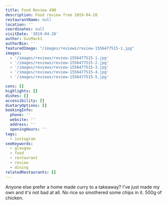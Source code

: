 ```yaml
---
title: Food Review 490
description: Food review from 2019-04-28
restaurantName: null
location: ''
coordinates: null
visitDate: '2019-04-28'
author: GusMack1
authorBio: ''
featuredImage: "/images/reviews/review-1556477515-1.jpg"
images:
  - '/images/reviews/review-1556477515-1.jpg'
  - '/images/reviews/review-1556477515-2.jpg'
  - '/images/reviews/review-1556477515-3.jpg'
  - '/images/reviews/review-1556477515-4.jpg'
  - '/images/reviews/review-1556477515-5.jpg'

cons: []
highlights: []
dishes: []
accessibility: []
dietaryOptions: []
bookingInfo:
  phone: ''
  website: ''
  address: ''
  openingHours: ''
tags:
  - instagram
seoKeywords:
  - glasgow
  - food
  - restaurant
  - review
  - dining
relatedRestaurants: []
---
```

Anyone else prefer a home made curry to a takeaway? I've just made my own and it's not bad at all. No rice so smothered some chips in it. 500g of chicken.
